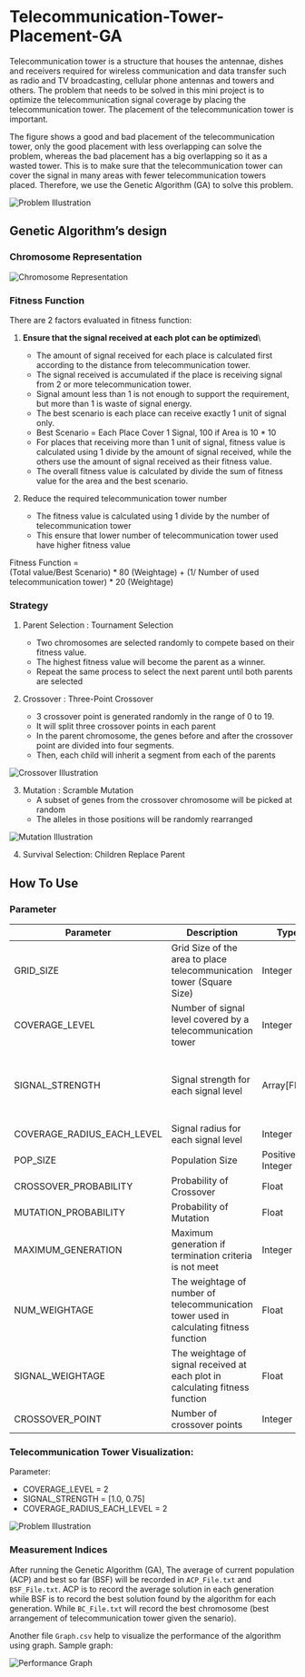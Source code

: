 # Telecommunication-Tower-Placement-GA
Telecommunication tower is a structure that houses the antennae, dishes and receivers required for wireless communication and data transfer such as radio and TV broadcasting, cellular phone antennas and towers and others. The problem that needs to be solved in this mini project is to optimize the telecommunication signal coverage by placing the telecommunication tower. The placement of the telecommunication tower is important. 

The figure shows a good and bad placement of the telecommunication tower, only the good placement with less overlapping can solve the problem, whereas the bad placement has a big overlapping so it as a wasted tower. This is to make sure that the telecommunication tower can cover the signal in many areas with fewer telecommunication towers placed. Therefore, we use the Genetic Algorithm (GA) to solve this problem.

![Problem Illustration](assests/problem.png)

## Genetic Algorithm’s design 
### Chromosome Representation
![Chromosome Representation](assests/Chromosome.png)

### Fitness Function
There are 2 factors evaluated in fitness function:
1.	**Ensure that the signal received at each plot can be optimized**\
    - The amount of signal received for each place is calculated first according to the distance from telecommunication tower. 
    - The signal received is accumulated if the place is receiving signal from 2 or more telecommunication tower. 
    - Signal amount less than 1 is not enough to support the requirement, but more than 1 is waste of signal energy.
    - The best scenario is each place can receive exactly 1 unit of signal only.
    - Best Scenario = Each Place Cover 1 Signal, 100 if Area is 10 * 10
    - For places that receiving more than 1 unit of signal, fitness value is calculated using 1 divide by the amount of signal received, while the others use the amount of signal received as their fitness value. 
    - The overall fitness value is calculated by divide the sum of fitness value for the area and the best scenario. 

2.	Reduce the required telecommunication tower number 
    - The fitness value is calculated using 1 divide by the number of telecommunication tower
    - This ensure that lower number of telecommunication tower used have higher fitness value

Fitness Function = \
(Total value/Best Scenario) * 80 (Weightage) + 
(1/ Number of used telecommunication tower) * 20 (Weightage)



### Strategy 
1. Parent Selection : Tournament Selection
    - Two chromosomes are selected randomly to compete based on their fitness value. 
    - The highest fitness value will become the parent as a winner. 
    - Repeat the same process to select the next parent until both parents are selected

2. Crossover : Three-Point Crossover
    - 3 crossover point is generated randomly in the range of 0 to 19. 
    - It will split three crossover points in each parent
    - In the parent chromosome, the genes before and after the crossover point are divided into four segments.   
    - Then, each child will inherit a segment from each of the parents

![Crossover Illustration](assests/Crossover.png)

3. Mutation : Scramble Mutation
    - A subset of genes from the crossover chromosome will be picked at random
    - The alleles in those positions will be randomly rearranged

![Mutation Illustration](assests/Mutation.png)

4. Survival Selection: Children Replace Parent

## How To Use
### Parameter
|Parameter |Description |Type |Remarks |
|-|-|-|-|
|GRID_SIZE |Grid Size of the area to place telecommunication tower (Square Size) |Integer | > 1
|COVERAGE_LEVEL |Number of signal level covered by a telecommunication tower |Integer | >= 1
|SIGNAL_STRENGTH |Signal strength for each signal level |Array[Float] |Number of array element must same with COVERAGE_LEVEL. From high to low, start with 1.0| 
|COVERAGE_RADIUS_EACH_LEVEL |Signal radius for each signal level |Integer| >= 1 |
|POP_SIZE |Population Size |Positive Integer | > 1
|CROSSOVER_PROBABILITY |Probability of Crossover |Float | > 0 and <= 1 
|MUTATION_PROBABILITY |Probability of Mutation |Float | > 0 and <= 1 
|MAXIMUM_GENERATION |Maximum generation if termination criteria is not meet |Integer | > 1
|NUM_WEIGHTAGE | The weightage of number of telecommunication tower used in calculating fitness function |Float | > 0 and <= 1 |
|SIGNAL_WEIGHTAGE |The weightage of signal received at each plot in calculating fitness function |Float| > 0 and <= 1 |
|CROSSOVER_POINT | Number of crossover points| Integer| >= 1 |

### Telecommunication Tower Visualization: 
Parameter:
- COVERAGE_LEVEL = 2
- SIGNAL_STRENGTH = [1.0, 0.75]
- COVERAGE_RADIUS_EACH_LEVEL = 2

![Problem Illustration](assests/Tower.png)

### Measurement Indices
After running the Genetic Algorithm (GA), The average of current population (ACP) and best so far (BSF) will be recorded in `ACP_File.txt` and `BSF_File.txt`. ACP is to record the average solution in each generation while BSF is to record the best solution found by the algorithm for each generation. While `BC_File.txt` will record the best chromosome (best arrangement of telecommunication tower given the senario).

Another file `Graph.csv` help to visualize the performance of the algorithm using graph. Sample graph: 

![Performance Graph](assests/Performance.png)

